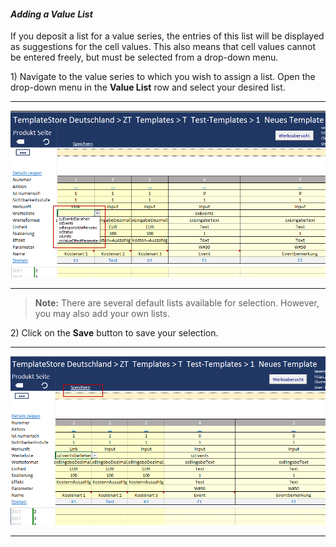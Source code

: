 #### _Adding a Value List_

If you deposit a list for a value series, the entries of this list will be displayed as suggestions for the cell values. This also means that cell values cannot be entered freely, but must be selected from a drop-down menu.

1\) Navigate to the value series to which you wish to assign a list. Open the drop-down menu in the **Value List** row and select your desired list.

---

![](/assets/t37.png)

---

> **Note:** There are several default lists available for selection. However, you may also add your own lists.

2\) Click on the **Save** button to save your selection.

---

![](/assets/t38.png)

---



